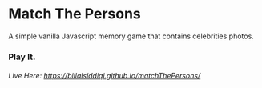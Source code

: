 # Match The Persons
A simple vanilla Javascript memory game that contains celebrities photos.

### Play It.
###### Live Here: https://billalsiddiqi.github.io/matchThePersons/

